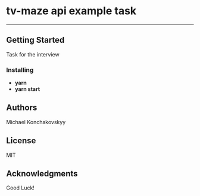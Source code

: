 # tv-maze api example task
__________________________
## Getting Started

Task for the interview

### Installing

* **yarn** 
* **yarn start** 

## Authors

Michael Konchakovskyy

## License

MIT

## Acknowledgments

Good Luck!
